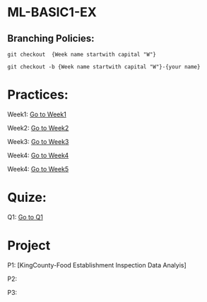# ML-BASIC1-EX
## Branching Policies:
`git checkout  {Week name startwith capital "W"}`

`git checkout -b {Week name startwith capital "W"}-{your name}`

# Practices:
Week1: [Go to Week1](https://github.com/MapsaBootCamp/ML-BASIC1-EX/tree/Week1)

Week2: [Go to Week2](https://github.com/MapsaBootCamp/ML-BASIC1-EX/tree/Week2)

Week3: [Go to Week3](https://github.com/MapsaBootCamp/ML-BASIC1-EX/tree/Week3)

Week4: [Go to Week4](https://github.com/MapsaBootCamp/ML-BASIC1-EX/tree/Week4)

Week4: [Go to Week5](https://github.com/MapsaBootCamp/ML-BASIC1-EX/tree/Week5)

# Quize:

Q1: [Go to Q1](https://github.com/MapsaBootCamp/ML-BASIC1-EX/tree/Q1)

# Project

P1: [KingCounty-Food Establishment Inspection Data Analyis]

P2: 

P3: 
